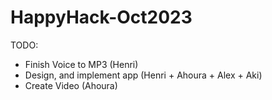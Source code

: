 ﻿# HappyHack-Oct2023

TODO:
- Finish Voice to MP3 (Henri)
- Design, and implement app (Henri + Ahoura + Alex + Aki)
- Create Video (Ahoura)